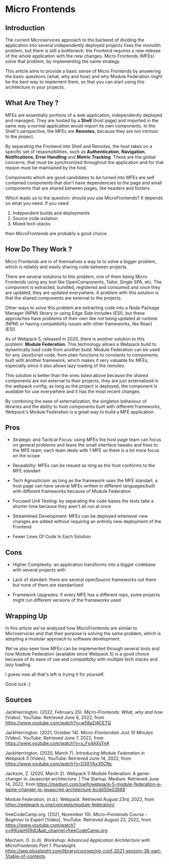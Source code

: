 # Micro Frontends

## Introduction

The current Microservices approach to the backend of dividing the application into several independently deployed projects fixes the monolith problem, but there is still a bottleneck: the Frontend requires a new release of the whole application with the new changes. Micro Frontends (MFEs) solve that problem, by implementing the same strategy.

This article aims to provide a basic sense of Micro Frontends by answering the basic questions (what, why and how) and why Module Federation might be the best way to implement them, so that you can start using this architecture in your projects.

## What Are They ?

MFEs are essentially portions of a web application, independently deployed and managed. They are hosted by a **Shell** (host page) and imported in the same way a normal application would import its own components. In the Shell's perspective, the MFEs are **Remotes**, because they are not intrinsic to the project. 

By separating the Frontend into Shell and Remotes, the host takes on a specific set of responsibilities, such as **Authentication**, **Navigation**, **Notifications**, **Error Handling** and **Metric Tracking**. These are the global concerns, that must be synchronized throughout the application and for that reason must be maintained by the host. 

Components which are good candidates to be turned into MFEs are self contained components that don't have dependencies to the page and small components that are shared between pages, like headers and footers.

Which leads us to the question: should you use MicroFrontends? It depends on what you need. If you need:

1) Independent builds and deployments
2) Source code isolation
3) Mixed tech stacks

then MicroFrontends are probably a good choice.

## How Do They Work ?

Micro Frontends are in of themselves a way to to solve a bigger problem, which is reliably and easily sharing code between projects.

There are several solutions to this problem, one of them being Micro Frontends using any tool like OpenComponents, Tailor, Single SPA, etc. The component is extracted, bundled, registered and consumed and once they are updated, they are updated everywhere. A problem with this solution is that the shared components are external to the projects.

Other ways to solve this problem are extracting code into a Node Package Manager (NPM) library or using Edge Side Includes (ESI), but these approaches have problems of their own like not being updated at runtime (NPM) or having compatibility issues with other frameworks, like React (ESI).

As of Webpack 5, released in 2020, there is another solution to this problem: **Module Federation**. This technology allows a Webpack build to dynamically load code from another build. Module Federation can be used for any JavaScript code, from plain functions to constants to components built with another framework, which makes it very valuable for MFEs, especially since it also allows lazy loading of the remotes.

This solution is better than the ones listed above because the shared components are not external to their projects, they are just externalized in the webpack config; as long as the project is deployed, the component is available for use everywhere and it has the most recent changes.

By combining the ease of externalization, the singleton behaviour of libraries and the ability to host components built with different frameworks, Webpack's Module Federation is a great way to build a MFE application.

## Pros

- Strategic and Tactical Focus: using MFEs the host page team can focus on general problems and leave the small interface tweaks and fixes to the MFE team; each team deals with 1 MFE so there is a lot more focus on the scope

- Reusability: MFEs can be resued as long as the host conforms to the MFE standart

- Tech Agnosticism: as long as the framework uses the MFE standart, a host page can have several MFEs written in different languages/built with different frameworks because of Module Federation

- Focused Unit Testing: by separating the code bases the tests take a shorter time because they aren't all run at once

- Streamlined Development: MFEs can be deployed whenever new changes are added without requiring an entirely new deployment of the Frontend

- Fewer Lines Of Code In Each Solution

## Cons

- Higher Complexity: an application transforms into a bigger codebase with several projects with 

- Lack of standart: there are several openSource frameworks out there but none of them are standartized 

- Framework Upgrades: if every MFE has a different repo, some projects might run different versions of the frameworks used

## Wrapping Up

In this article we've analyzed how MicroFrontends are similar to Microservices and that their purpose is solving the same problem, which is adopting a modular approach to software development. 

We've also seen how MFEs can be implemented through several tools and how Module Federation (available since Webpack 5) is a good choice because of its ease of use and compatiblity with multiple tech stacks and lazy loading.

I guess now all that's left is trying it for yourself.

Good luck :)

## Sources

JackHerrington. (2022, February 25). *Micro-Frontends: What, why and how* [Video]. YouTube. Retrieved June 6, 2022, from https://www.youtube.com/watch?v=w58aZjACETQ

JackHerrington. (2021, October 14). *Micro-FrontendsIn Just 10 Minutes* [Video]. YouTube. Retrieved June 7, 2022, from https://www.youtube.com/watch?v=s_Fs4AXsTnA

JackHerrington. (2020, March 7). *Introducing Module Federation in Webpack 5* [Video]. YouTube. Retrieved June 14, 2022, from https://www.youtube.com/watch?v=D3XYAx30CNc

Jackson, Z. (2020, March 2). Webpack 5 Module Federation: A game-changer in Javascript architecture. | The Startup. Medium. Retrieved June 14, 2022, from https://medium.com/swlh/webpack-5-module-federation-a-game-changer-to-javascript-architecture-bcdd30e02669

Module Federation. (n.d.). Webpack. Retrieved August 23rd, 2022, from https://webpack.js.org/concepts/module-federation/

freeCodeCamp.org. (2021, November 10). *Micro-Frontends Course - Beginner to Expert* [Video]. YouTube. Retrieved August 23, 2022, from https://www.youtube.com/watch?v=lKKsjpH09dU&ab_channel=freeCodeCamp.org

Mecham, O. (n.d). *Workshop: Advanced Application Architecture with MicroFrontends Part 1*. Pluralsight. https://app.pluralsight.com/library/courses/ng-conf-2021-session-38-part-1/table-of-contents


